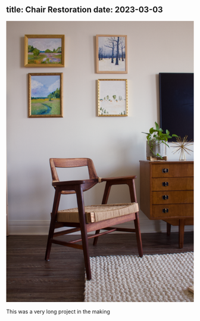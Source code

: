 title: Chair Restoration
date: 2023-03-03
---
![Chair](chair.png)

This was a very long project in the making